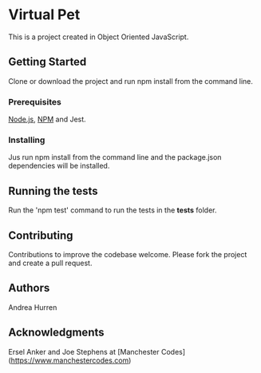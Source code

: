 # Virtual Pet

This is a project created in Object Oriented JavaScript.

## Getting Started

Clone or download the project and run npm install from the command line.

### Prerequisites
[Node.js](https://nodejs.org/en/), [NPM](https://www.npmjs.com/get-npm) and Jest.

### Installing
Jus run npm install from the command line and the package.json dependencies will be installed.

## Running the tests
Run the 'npm test' command to run the tests in the __tests__ folder.

## Contributing

Contributions to improve the codebase welcome. Please fork the project and create a pull request.

## Authors

Andrea Hurren

## Acknowledgments

Ersel Anker and Joe Stephens at [Manchester Codes] (https://www.manchestercodes.com)